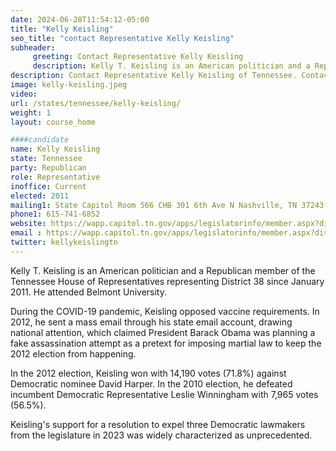 ```yaml
---
date: 2024-06-28T11:54:12-05:00
title: "Kelly Keisling"
seo_title: "contact Representative Kelly Keisling"
subheader:
     greeting: Contact Representative Kelly Keisling
     description: Kelly T. Keisling is an American politician and a Republican member of the Tennessee House of Representatives representing District 38 since January 2011.
description: Contact Representative Kelly Keisling of Tennessee. Contact information for Kelly Keisling includes email address, phone number, and mailing address.
image: kelly-keisling.jpeg
video:
url: /states/tennessee/kelly-keisling/
weight: 1
layout: course_home

####candidate
name: Kelly Keisling
state: Tennessee
party: Republican
role: Representative
inoffice: Current
elected: 2011
mailing1: State Capitol Room 566 CHB 301 6th Ave N Nashville, TN 37243
phone1: 615-741-6852
website: https://wapp.capitol.tn.gov/apps/legislatorinfo/member.aspx?district=H38/
email : https://wapp.capitol.tn.gov/apps/legislatorinfo/member.aspx?district=H38https://wapp.capitol.tn.gov/apps/legislatorinfo/member.aspx?district=H38/
twitter: kellykeislingtn
---
```

Kelly T. Keisling is an American politician and a Republican member of the Tennessee House of Representatives representing District 38 since January 2011. He attended Belmont University.

During the COVID-19 pandemic, Keisling opposed vaccine requirements. In 2012, he sent a mass email through his state email account, drawing national attention, which claimed President Barack Obama was planning a fake assassination attempt as a pretext for imposing martial law to keep the 2012 election from happening.

In the 2012 election, Keisling won with 14,190 votes (71.8%) against Democratic nominee David Harper. In the 2010 election, he defeated incumbent Democratic Representative Leslie Winningham with 7,965 votes (56.5%).

Keisling's support for a resolution to expel three Democratic lawmakers from the legislature in 2023 was widely characterized as unprecedented.
